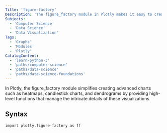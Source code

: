 ```yaml
---
Title: 'figure-factory'
Description: 'The figure_factory module in Plotly makes it easy to create complex charts like heatmaps and dendrograms with simple, high-level functions.'
Subjects:
  - 'Computer Science'
  - 'Data Science'
  - 'Data Visualization'
Tags:
  - 'Graphs'
  - 'Modules'
  - 'Plotly'
CatalogContent:
  - 'learn-python-3'
  - 'paths/computer-science'
  - 'paths/data-science'
  - 'paths/data-science-foundations'
---
```


In Plotly, the figure_factory module simplifies creating advanced charts such as heatmaps, candlestick charts, and dendrograms by providing high-level functions that manage the intricate details of these visualizations.

## Syntax

```pseudo 
import plotly.figure-factory as ff
```
